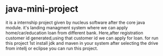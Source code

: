 # java-mini-project
it is a internship project given by nucleus software after  the core java module.
it's landing managment system where we can apply home/car/education loan from different bank.
Here,after registration customer id generated,using that customer id we can apply for loan.
for run this project 1st install jdk and maven   in your system after selecting the drive from intellj or eclipse
you can run this project.
